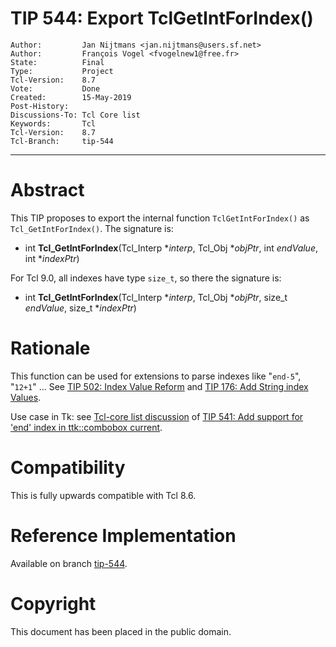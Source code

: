 # TIP 544: Export TclGetIntForIndex()
	Author:         Jan Nijtmans <jan.nijtmans@users.sf.net>
	Author:         François Vogel <fvogelnew1@free.fr>
	State:          Final
	Type:           Project
	Tcl-Version:    8.7
	Vote:           Done
	Created:        15-May-2019
	Post-History:
	Discussions-To: Tcl Core list
	Keywords:       Tcl
	Tcl-Version:    8.7
	Tcl-Branch:     tip-544
-----

# Abstract

This TIP proposes to export the internal function `TclGetIntForIndex()`
as `Tcl_GetIntForIndex()`. The signature is:

  * int **Tcl\_GetIntForIndex**(Tcl\_Interp \*_interp_, Tcl\_Obj \*_objPtr_,
	    int _endValue_, int \*_indexPtr_)

For Tcl 9.0, all indexes have type `size_t`, so there the signature is:

  * int **Tcl\_GetIntForIndex**(Tcl\_Interp \*_interp_, Tcl\_Obj \*_objPtr_,
	    size\_t _endValue_, size\_t \*_indexPtr_)

# Rationale

This function can be used for extensions to parse indexes like
"`end-5`", "`12+1`" ... See [TIP 502: Index Value Reform](502.md) and
[TIP 176: Add String index Values](176.md).

Use case  in Tk: see
[Tcl-core list discussion](http://code.activestate.com/lists/tcl-core/20663/)
of
[TIP 541: Add support for 'end' index in ttk::combobox current](176.md).

# Compatibility

This is fully upwards compatible with Tcl 8.6.

# Reference Implementation

Available on branch [tip-544](/tcl/timeline?t=tip-544).

# Copyright

This document has been placed in the public domain.
